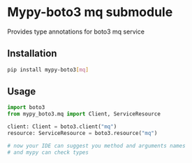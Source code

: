 # Mypy-boto3 mq submodule

Provides type annotations for boto3 mq service

## Installation

```bash
pip install mypy-boto3[mq]
```

## Usage

```python
import boto3
from mypy_boto3.mq import Client, ServiceResource

client: Client = boto3.client("mq")
resource: ServiceResource = boto3.resource("mq")

# now your IDE can suggest you method and arguments names
# and mypy can check types
```

